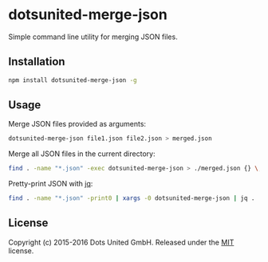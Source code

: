 dotsunited-merge-json
=====================

Simple command line utility for merging JSON files.

Installation
------------

```bash
npm install dotsunited-merge-json -g
```

Usage
-----

Merge JSON files provided as arguments:

```bash
dotsunited-merge-json file1.json file2.json > merged.json
```

Merge all JSON files in the current directory:

```bash
find . -name "*.json" -exec dotsunited-merge-json > ./merged.json {} \;
```

Pretty-print JSON with [jq](https://stedolan.github.io/jq/):

```bash
find . -name "*.json" -print0 | xargs -0 dotsunited-merge-json | jq .
```

License
-------

Copyright (c) 2015-2016 Dots United GmbH.
Released under the [MIT](LICENSE?raw=1) license.

